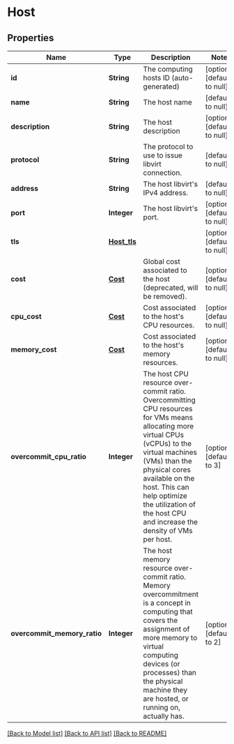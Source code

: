 # Host
## Properties

| Name | Type | Description | Notes |
|------------ | ------------- | ------------- | -------------|
| **id** | **String** | The computing hosts ID (auto-generated) | [optional] [default to null] |
| **name** | **String** | The host name | [default to null] |
| **description** | **String** | The host description | [optional] [default to null] |
| **protocol** | **String** | The protocol to use to issue libvirt connection. | [default to null] |
| **address** | **String** | The host libvirt&#39;s IPv4 address. | [default to null] |
| **port** | **Integer** | The host libvirt&#39;s port. | [optional] [default to null] |
| **tls** | [**Host_tls**](Host_tls.md) |  | [optional] [default to null] |
| **cost** | [**Cost**](.md) | Global cost associated to the host (deprecated, will be removed). | [optional] [default to null] |
| **cpu\_cost** | [**Cost**](.md) | Cost associated to the host&#39;s CPU resources. | [optional] [default to null] |
| **memory\_cost** | [**Cost**](.md) | Cost associated to the host&#39;s memory resources. | [optional] [default to null] |
| **overcommit\_cpu\_ratio** | **Integer** | The host CPU resource over-commit ratio. Overcommitting CPU resources for VMs means allocating more virtual CPUs (vCPUs) to the virtual machines (VMs) than the physical cores available on the host. This can help optimize the utilization of the host CPU and increase the density of VMs per host. | [optional] [default to 3] |
| **overcommit\_memory\_ratio** | **Integer** | The host memory resource over-commit ratio. Memory overcommitment is a concept in computing that covers the assignment of more memory to virtual computing devices (or processes) than the physical machine they are hosted, or running on, actually has. | [optional] [default to 2] |

[[Back to Model list]](../README.md#documentation-for-models) [[Back to API list]](../README.md#documentation-for-api-endpoints) [[Back to README]](../README.md)

